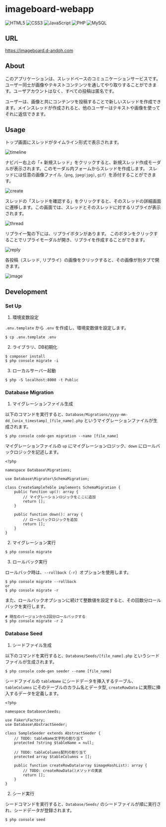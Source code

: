 # imageboard-webapp

![HTML5](https://img.shields.io/badge/HTML5-E34F26?logo=html5&logoColor=white)
![CSS3](https://img.shields.io/badge/CSS3-1572B6?logo=css3&logoColor=white)
![JavaScript](https://img.shields.io/badge/JavaScript-F7DF1E?logo=javascript&logoColor=black)
![PHP](https://img.shields.io/badge/PHP-777BB4?logo=php&logoColor=white)
![MySQL](https://img.shields.io/badge/MySQL-4479A1?logo=mysql&logoColor=white)

## URL

https://imageboard.d-andoh.com

## About

このアプリケーションは、スレッドベースのコミュニケーションサービスです。
ユーザー同士が画像やテキストコンテンツを通してやり取りすることができます。ユーザアカウントはなく、すべての投稿は匿名です。

ユーザーは、画像と共にコンテンツを投稿することで新しいスレッドを作成できます。メインスレッドが作成されると、他のユーザーはテキストや画像を使ってそれに返信できます。

## Usage

トップ画面にスレッドがタイムライン形式で表示されます。

![timeline](./Docs/timeline.png)

ナビバー右上の「+ 新規スレッド」をクリックすると、新規スレッド作成モーダルが表示されます。このモーダル内フォームからスレッドを作成します。
スレッドには任意の画像ファイル（`png`, `jpeg(jpg)`, `gif`）を添付することができます。

![create](./Docs/create.png)

スレッドの「スレッドを確認する」をクリックすると、そのスレッドの詳細画面に遷移します。この画面では、スレッドとそのスレッドに対するリプライが表示されます。

![thread](./Docs/thread.png)

リプライ一覧の下には、リプライボタンがあります。
このボタンをクリックすることでリプライモーダルが開き、リプライを作成することができます。

![reply](./Docs/reply.png)

各投稿（スレッド, リプライ）の画像をクリックすると、その画像が別タブで開きます。

![image](./Docs/image.png)

## Development

### Set Up

1. 環境変数設定

`.env.template` から `.env` を作成し、環境変数値を設定します。

```
$ cp .env.template .env
```

2. ライブラリ、DB初期化

```
$ composer install
$ php console migrate -i
```

3. ローカルサーバー起動

```
$ php -S localhost:8000 -t Public
```

### Database Migration

1. マイグレーションファイル生成

以下のコマンドを実行すると、`Database/Migrations/yyyy-mm-dd_[unix_timestamp]_[file_name].php` というマイグレーションファイルが生成されます。

```
$ php console code-gen migration --name [file_name]
```

マイグレーションファイルの `up` にマイグレーションロジック、`down` にロールバックロジックを記述します。

```php: Database/Migrations/yyyy-mm-dd_[unix_timestamp]_[file_name].php
<?php

namespace Database\Migrations;

use Database\Migrator\SchemaMigration;

class CreateSampleTeble implements SchemaMigration {
    public function up(): array {
        // マイグレーションロジックをここに追加
        return [];
    }

    public function down(): array {
        // ロールバックロジックを追加
        return [];
    }
}
```

2. マイグレーション実行

```
$ php console migrate
```

3. ロールバック実行

ロールバック時は、`--rollback`（`-r`）オプションを使用します。

```
$ php console migrate --rollback
or
$ php console migrate -r
```

また、ロールバックオプションに続けて整数値を設定すると、その回数分ロールバックを実行します。

```
# 現在のバージョンから2回分ロールバックする
$ php console migrate -r 2
```

### Database Seed

1. シードファイル生成

以下のコマンドを実行すると、`Database/Seeds/[file_name].php` というシードファイルが生成されます。

```
$ php console code-gen seeder --name [file_name]
```

シードファイルの `tableName` にシードデータを挿入するテーブル、`tableColumns` にそのテーブルのカラム名とデータ型, `createRowData` に実際に挿入するデータを定義します。

```php: Database/Migrations/yyyy-mm-dd_[unix_timestamp]_[file_name].php
<?php

namespace Database\Seeds;

use Faker\Factory;
use Database\AbstractSeeder;

class SampleSeeder extends AbstractSeeder {
    // TODO: tableName文字列の割り当て
    protected ?string $tableName = null;

    // TODO: tableColumns配列の割り当て
    protected array $tableColumns = [];

    public function createRowData(array $imageHashList): array {
        // TODO: createRowData()メソッドの実装
        return [];
    }
}
```

2. シード実行

シードコマンドを実行すると、`Database/Seeds/` のシードファイルが順に実行され、シードデータが登録されます。

```
$ php console seed
```
